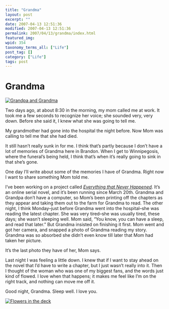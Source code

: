 ```yaml
---
title: "Grandma"
layout: post
excerpt: ""
date: 2007-04-13 12:51:36
modified: 2007-04-13 12:51:36
permalink: 2007/04/13/grandma/index.html
featured_img: 
wpid: 354
taxonomy_terms_all: ["Life"]
post_tag: []
category: ["Life"]
tags: post
---
```


# Grandma

[![Grandpa and Grandma](http://farm1.static.flickr.com/52/130543022_beeb8c951e.jpg)](http://www.flickr.com/photos/pj/130543022/ "Photo Sharing")

Two days ago, at about 8:30 in the morning, my mom called me at work. It took me a few seconds to recognize her voice; she sounded very, very down. Before she said it, I knew what she was going to tell me.

My grandmother had gone into the hospital the night before. Now Mom was calling to tell me that she had died.

It still hasn’t really sunk in for me. I think that’s partly because I don’t have a lot of memories of Grandma here in Brandon. When I get to Winnipegosis, where the funeral’s being held, I think that’s when it’s really going to sink in that she’s gone.

One day I’ll write about some of the memories I have of Grandma. Right now I want to share something Mom told me.

I’ve been working on a project called [*Everything that Never Happened*](/everything/). It’s an online serial novel, and it’s been running since March 20th. Grandma and Grandpa don’t have a computer, so Mom’s been printing off the chapters as they appear and taking them out to the farm for Grandma to read. The other night, I think Monday–just before Grandma went into the hospital–she was reading the latest chapter. She was very tired–she was usually tired, these days; she wasn’t sleeping well. Mom said, “You know, you can have a sleep, and read that later.” But Grandma insisted on finishing it first. Mom went and got her camera, and snapped a photo of Grandma reading my story. Grandma was so absorbed she didn’t even know till later that Mom had taken her picture.

It’s the last photo they have of her, Mom says.

Last night I was feeling a little down. I knew that if I want to stay ahead on the novel that I’d have to write a chapter, but I just wasn’t really into it. Then I thought of the woman who was one of my biggest fans, and the words just kind of flowed. I love when that happens; it makes me feel like I’m on the right track, and nothing can move me off it.

Good night, Grandma. Sleep well. I love you.

[![Flowers in the deck](http://farm1.static.flickr.com/27/54429937_a97cd841cc.jpg)](http://www.flickr.com/photos/pj/54429937/ "Photo Sharing")